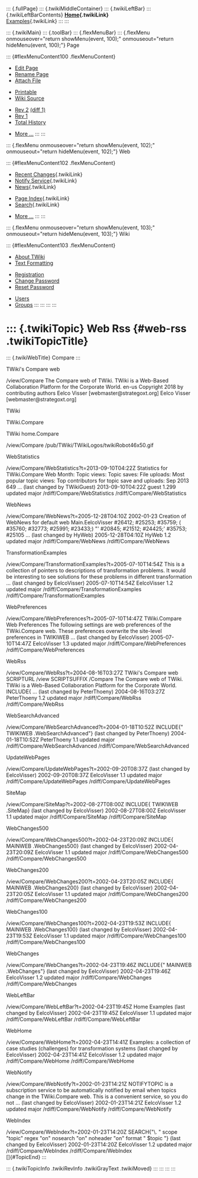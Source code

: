 ::: {.fullPage}
::: {.twikiMiddleContainer}
::: {.twikiLeftBar}
::: {.twikiLeftBarContents}
**[Home](WebHome){.twikiLink}**\
[Examples](TransformationExamples){.twikiLink}
:::
:::

::: {.twikiMain}
::: {.toolBar}
::: {.flexMenuBar}
::: {.flexMenu onmouseover="return showMenu(event, 100);" onmouseout="return hideMenu(event, 100);"}
Page

::: {#flexMenuContent100 .flexMenuContent}
-   [Edit
    Page](http://www.program-transformation.org/edit/Compare/WebRss?t=1536828760)
-   [Rename
    Page](http://www.program-transformation.org/rename/Compare/WebRss)
-   [Attach
    File](http://www.program-transformation.org/attach/Compare/WebRss)

<!-- -->

-   [Printable](http://www.program-transformation.org/view/Compare/WebRss?skin=print.pattern)
-   [Wiki
    Source](http://www.program-transformation.org/view/Compare/WebRss?skin=text&raw=on&contenttype=text/plain)

<!-- -->

-   [Rev
    2](http://www.program-transformation.org/view/Compare/WebRss?rev=1.2)
    [(diff 1)](http://www.program-transformation.org/rdiff/Compare/WebRss?rev1=1.2&rev2=1.1)
-   [Rev
    1](http://www.program-transformation.org/view/Compare/WebRss?rev=1.1)
-   [Total
    History](http://www.program-transformation.org/rdiff/Compare/WebRss)

<!-- -->

-   [More
    \...](http://www.program-transformation.org/oops/Compare/WebRss?template=oopsmore&param1=1.2&param2=1.2)
:::
:::

::: {.flexMenu onmouseover="return showMenu(event, 102);" onmouseout="return hideMenu(event, 102);"}
Web

::: {#flexMenuContent102 .flexMenuContent}
-   [Recent Changes](WebChanges){.twikiLink}
-   [Notify Service](WebNotify){.twikiLink}
-   [News](WebNews){.twikiLink}

<!-- -->

-   [Page Index](WebIndex){.twikiLink}
-   [Search](WebSearch){.twikiLink}

<!-- -->

-   [More
    \...](http://www.program-transformation.org/oops/Compare/WebRss?template=oopsmore&param1=1.2&param2=1.2)
:::
:::

::: {.flexMenu onmouseover="return showMenu(event, 103);" onmouseout="return hideMenu(event, 103);"}
Wiki

::: {#flexMenuContent103 .flexMenuContent}
-   [About
    TWiki](http://www.program-transformation.org/view/TWiki/WebHome)
-   [Text
    Formatting](http://www.program-transformation.org/view/TWiki/TextFormattingRules)

<!-- -->

-   [Registration](http://www.program-transformation.org/view/TWiki/TWikiRegistration)
-   [Change
    Password](http://www.program-transformation.org/view/TWiki/ChangePassword)
-   [Reset
    Password](http://www.program-transformation.org/view/TWiki/ResetPassword)

<!-- -->

-   [Users](http://www.program-transformation.org/view/Main/TWikiUsers)
-   [Groups](http://www.program-transformation.org/view/Main/TWikiGroups)
:::
:::
:::
:::

::: {.twikiTopic}
Web Rss {#web-rss .twikiTopicTitle}
=======

::: {.twikiWebTitle}
Compare
:::

TWiki\'s Compare web

/view/Compare The Compare web of TWiki. TWiki is a Web-Based
Collaboration Platform for the Corporate World. en-us Copyright 2018 by
contributing authors Eelco Visser \[webmaster\@strategoxt.org\] Eelco
Visser \[webmaster\@strategoxt.org\]

TWiki

TWiki.Compare

TWiki home.Compare

/view/Compare /pub/TWiki/TWikiLogos/twikiRobot46x50.gif

WebStatistics

/view/Compare/WebStatistics?t=2013-09-10T04:22Z Statistics for
TWiki.Compare Web Month: Topic views: Topic saves: File uploads: Most
popular topic views: Top contributors for topic save and uploads: Sep
2013 649 \... (last changed by TWikiGuest) 2013-09-10T04:22Z guest 1.299
updated major /rdiff/Compare/WebStatistics /rdiff/Compare/WebStatistics

WebNews

/view/Compare/WebNews?t=2005-12-28T04:10Z 2002-01-23 Creation of WebNews
for default web Main.EelcoVisser \#26412; \#25253; \#35759; ( \#35760;
\#32773; \#25991; \#23433;) "' \#20845; \#21512; \#24425;' \#35753;
\#25105 \... (last changed by HyWeb) 2005-12-28T04:10Z HyWeb 1.2 updated
major /rdiff/Compare/WebNews /rdiff/Compare/WebNews

TransformationExamples

/view/Compare/TransformationExamples?t=2005-07-10T14:54Z This is a
collection of pointers to descriptions of transformation problems. It
would be interesting to see solutions for these problems in different
transformation \... (last changed by EelcoVisser) 2005-07-10T14:54Z
EelcoVisser 1.2 updated major /rdiff/Compare/TransformationExamples
/rdiff/Compare/TransformationExamples

WebPreferences

/view/Compare/WebPreferences?t=2005-07-10T14:47Z TWiki.Compare Web
Preferences The following settings are web preferences of the
TWiki.Compare web. These preferences overwrite the site-level
preferences in TWIKIWEB \... (last changed by EelcoVisser)
2005-07-10T14:47Z EelcoVisser 1.3 updated major
/rdiff/Compare/WebPreferences /rdiff/Compare/WebPreferences

WebRss

/view/Compare/WebRss?t=2004-08-16T03:27Z TWiki\'s Compare web SCRIPTURL
/view SCRIPTSUFFIX /Compare The Compare web of TWiki. TWiki is a
Web-Based Collaboration Platform for the Corporate World. INCLUDE{ \...
(last changed by PeterThoeny) 2004-08-16T03:27Z PeterThoeny 1.2 updated
major /rdiff/Compare/WebRss /rdiff/Compare/WebRss

WebSearchAdvanced

/view/Compare/WebSearchAdvanced?t=2004-01-18T10:52Z INCLUDE{\" TWIKIWEB
.WebSearchAdvanced\"} (last changed by PeterThoeny) 2004-01-18T10:52Z
PeterThoeny 1.1 updated major /rdiff/Compare/WebSearchAdvanced
/rdiff/Compare/WebSearchAdvanced

UpdateWebPages

/view/Compare/UpdateWebPages?t=2002-09-20T08:37Z (last changed by
EelcoVisser) 2002-09-20T08:37Z EelcoVisser 1.1 updated major
/rdiff/Compare/UpdateWebPages /rdiff/Compare/UpdateWebPages

SiteMap

/view/Compare/SiteMap?t=2002-08-27T08:00Z INCLUDE{ TWIKIWEB .SiteMap}
(last changed by EelcoVisser) 2002-08-27T08:00Z EelcoVisser 1.1 updated
major /rdiff/Compare/SiteMap /rdiff/Compare/SiteMap

WebChanges500

/view/Compare/WebChanges500?t=2002-04-23T20:09Z INCLUDE{ MAINWEB
.WebChanges500} (last changed by EelcoVisser) 2002-04-23T20:09Z
EelcoVisser 1.1 updated major /rdiff/Compare/WebChanges500
/rdiff/Compare/WebChanges500

WebChanges200

/view/Compare/WebChanges200?t=2002-04-23T20:05Z INCLUDE{ MAINWEB
.WebChanges200} (last changed by EelcoVisser) 2002-04-23T20:05Z
EelcoVisser 1.1 updated major /rdiff/Compare/WebChanges200
/rdiff/Compare/WebChanges200

WebChanges100

/view/Compare/WebChanges100?t=2002-04-23T19:53Z INCLUDE{ MAINWEB
.WebChanges100} (last changed by EelcoVisser) 2002-04-23T19:53Z
EelcoVisser 1.1 updated major /rdiff/Compare/WebChanges100
/rdiff/Compare/WebChanges100

WebChanges

/view/Compare/WebChanges?t=2002-04-23T19:46Z INCLUDE{\" MAINWEB
.WebChanges\"} (last changed by EelcoVisser) 2002-04-23T19:46Z
EelcoVisser 1.2 updated major /rdiff/Compare/WebChanges
/rdiff/Compare/WebChanges

WebLeftBar

/view/Compare/WebLeftBar?t=2002-04-23T19:45Z Home Examples (last changed
by EelcoVisser) 2002-04-23T19:45Z EelcoVisser 1.1 updated major
/rdiff/Compare/WebLeftBar /rdiff/Compare/WebLeftBar

WebHome

/view/Compare/WebHome?t=2002-04-23T14:41Z Examples: a collection of case
studies (challenges) for transformation systems (last changed by
EelcoVisser) 2002-04-23T14:41Z EelcoVisser 1.2 updated major
/rdiff/Compare/WebHome /rdiff/Compare/WebHome

WebNotify

/view/Compare/WebNotify?t=2002-01-23T14:21Z NOTIFYTOPIC is a
subscription service to be automatically notified by email when topics
change in the TWiki.Compare web. This is a convenient service, so you do
not \... (last changed by EelcoVisser) 2002-01-23T14:21Z EelcoVisser 1.2
updated major /rdiff/Compare/WebNotify /rdiff/Compare/WebNotify

WebIndex

/view/Compare/WebIndex?t=2002-01-23T14:20Z SEARCH{\"\\. \" scope
\"topic\" regex \"on\" nosearch \"on\" noheader \"on\" format \" \$topic
\"} (last changed by EelcoVisser) 2002-01-23T14:20Z EelcoVisser 1.2
updated major /rdiff/Compare/WebIndex /rdiff/Compare/WebIndex\
[]{#TopicEnd}
:::

::: {.twikiTopicInfo .twikiRevInfo .twikiGrayText .twikiMoved}
:::
:::
:::
:::
